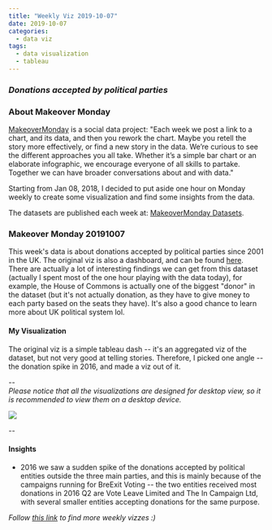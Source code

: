 ```yaml
---
title: "Weekly Viz 2019-10-07"
date: 2019-10-07
categories:
  - data viz
tags:
  - data visualization
  - tableau
---
```


### *Donations accepted by political parties*


### About Makeover Monday

[MakeoverMonday](http://www.makeovermonday.co.uk/) is a social data project:
"Each week we post a link to a chart, and its data, and then you rework the chart.
Maybe you retell the story more effectively, or find a new story in the data.
We’re curious to see the different approaches you all take. Whether it’s a simple bar chart or an elaborate infographic, we encourage everyone of all skills to partake.
Together we can have broader conversations about and with data."

Starting from Jan 08, 2018, I decided to put aside one hour on Monday weekly to create some visualization and find some insights from the data.

The datasets are published each week at: [MakeoverMonday Datasets](http://www.makeovermonday.co.uk/data/).

### Makeover Monday 20191007

This week's data is about donations accepted by political parties since 2001 in the UK. The original viz is also a dashboard, and can be found [here](https://www.electoralcommission.org.uk/who-we-are-and-what-we-do/financial-reporting/donations-and-loans/view-donations-and-loans/donations-accepted). There are actually a lot of interesting findings we can get from this dataset (actually I spent most of the one hour playing with the data today), for example, the House of Commons is actually one of the biggest "donor" in the dataset (but it's not actually donation, as they have to give money to each party based on the seats they have). It's also a good chance to learn more about UK political system lol.  

#### My Visualization

The original viz is a simple tableau dash -- it's an aggregated viz of the dataset, but not very good at telling stories. Therefore, I picked one angle -- the donation spike in 2016, and made a viz out of it.  

--  
*Please notice that all the visualizations are designed for desktop view, so it is recommended to view them on a desktop device.*  

<div class='tableauPlaceholder' id='viz1570493692717' style='position: relative'>
<noscript><a href='#'>
  <img alt=' ' src='https:&#47;&#47;public.tableau.com&#47;static&#47;images&#47;Ma&#47;MakeOverMonday20191007&#47;UKPoliticsDonation&#47;1_rss.png' style='border: none' />
</a></noscript>
<object class='tableauViz'  style='display:none;'>
  <param name='host_url' value='https%3A%2F%2Fpublic.tableau.com%2F' />
  <param name='embed_code_version' value='3' />
  <param name='site_root' value='' />
  <param name='name' value='MakeOverMonday20191007&#47;UKPoliticsDonation' />
  <param name='tabs' value='no' />
  <param name='toolbar' value='yes' />
  <param name='static_image' value='https:&#47;&#47;public.tableau.com&#47;static&#47;images&#47;Ma&#47;MakeOverMonday20191007&#47;UKPoliticsDonation&#47;1.png' /> 
  <param name='animate_transition' value='yes' />
  <param name='display_static_image' value='yes' />
  <param name='display_spinner' value='yes' />
  <param name='display_overlay' value='yes' />
  <param name='display_count' value='yes' />
</object></div>        
<script type='text/javascript'>        
  var divElement = document.getElementById('viz1570493692717');           
  var vizElement = divElement.getElementsByTagName('object')[0];         
  if ( divElement.offsetWidth > 800 ) { vizElement.style.width='800px';vizElement.style.height='827px';} else if ( divElement.offsetWidth > 500 ) { vizElement.style.width='800px';vizElement.style.height='827px';} else { vizElement.style.width='100%';vizElement.style.height='927px';}                
  var scriptElement = document.createElement('script');   
  scriptElement.src = 'https://public.tableau.com/javascripts/api/viz_v1.js';       
  vizElement.parentNode.insertBefore(scriptElement, vizElement);             
</script>
  
--  

#### Insights
* 2016 we saw a sudden spike of the donations accepted by political entities outside the three main parties, and this is mainly because of the campaigns running for BreExit Voting -- the two entities received most donations in 2016 Q2 are Vote Leave Limited and The In Campaign Ltd, with several smaller entities accepting donations for the same purpose.  


*Follow [this link](https://yudong-94.github.io/personal-website/project/MakeOverMonday2019/) to find more weekly vizzes :)*